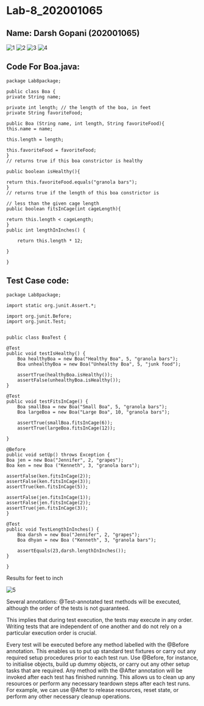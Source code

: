 # Lab-8_202001065

## Name: Darsh Gopani (202001065) 


![1](https://user-images.githubusercontent.com/97873933/233041945-20fb9794-e72a-4595-b7ec-41c9ed129c82.png)
![2](https://user-images.githubusercontent.com/97873933/233041967-042eff02-4546-4455-8108-f2a05632cd6e.png)
![3](https://user-images.githubusercontent.com/97873933/233041983-276f604c-1482-4a89-ab74-717fb76f3a33.png)
![4](https://user-images.githubusercontent.com/97873933/233042001-681b19a6-7ef7-40ac-b59e-cdeb4b6bde87.png)

## Code For Boa.java:

	package Lab8package;

	public class Boa {
	private String name;
  
	private int length; // the length of the boa, in feet
	private String favoriteFood;
  
	public Boa (String name, int length, String favoriteFood){
	this.name = name;
  
	this.length = length;
  
	this.favoriteFood = favoriteFood;
	}
	// returns true if this boa constrictor is healthy
  
	public boolean isHealthy(){
  
	return this.favoriteFood.equals("granola bars");
	}
	// returns true if the length of this boa constrictor is
  
	// less than the given cage length
	public boolean fitsInCage(int cageLength){
  
	return this.length < cageLength;
	}
	public int lengthInInches() {
  
		return this.length * 12;
    
	}
  
	}

## Test Case code:

	package Lab8package;

	import static org.junit.Assert.*;

	import org.junit.Before;
	import org.junit.Test;


	public class BoaTest {

	@Test
	public void testIsHealthy() {
		Boa healthyBoa = new Boa("Healthy Boa", 5, "granola bars");
		Boa unhealthyBoa = new Boa("Unhealthy Boa", 5, "junk food");
		
		assertTrue(healthyBoa.isHealthy());
		assertFalse(unhealthyBoa.isHealthy());
	}

	@Test
	public void testFitsInCage() {
		Boa smallBoa = new Boa("Small Boa", 5, "granola bars");
		Boa largeBoa = new Boa("Large Boa", 10, "granola bars");
		
		assertTrue(smallBoa.fitsInCage(6));
		assertTrue(largeBoa.fitsInCage(12));
		
	}
	
	@Before
	public void setUp() throws Exception {
	Boa jen = new Boa("Jennifer", 2, "grapes");
	Boa ken = new Boa ("Kenneth", 3, "granola bars");
	
	assertFalse(ken.fitsInCage(2));
    assertFalse(ken.fitsInCage(3));
    assertTrue(ken.fitsInCage(5));
    
    assertFalse(jen.fitsInCage(1));
    assertFalse(jen.fitsInCage(2));
    assertTrue(jen.fitsInCage(3));
	}
	
	@Test
	public void TestLengthInInches() {
		Boa darsh = new Boa("Jennifer", 2, "grapes");
		Boa dhyan = new Boa ("Kenneth", 3, "granola bars");
		
		assertEquals(23,darsh.lengthInInches());
	}

	}

Results for feet to inch

![5](https://user-images.githubusercontent.com/97873933/233042625-4fd05430-ab73-4449-a944-51dddd1cc881.png)

Several annotations: @Test-annotated test methods will be executed, although the order of the tests is not guaranteed.

This implies that during test execution, the tests may execute in any order. Writing tests that are independent of one another and do not rely on a particular execution order is crucial. 

Every test will be executed before any method labelled with the @Before annotation. 
This enables us to put up standard test fixtures or carry out any required setup procedures prior to each test run. 
Use @Before, for instance, to initialise objects, build up dummy objects, or carry out any other setup tasks that are required. 
Any method with the @After annotation will be invoked after each test has finished running. 
This allows us to clean up any resources or perform any necessary teardown steps after each test runs. For example, we can use @After to release resources, reset state, or perform any other necessary cleanup operations.



